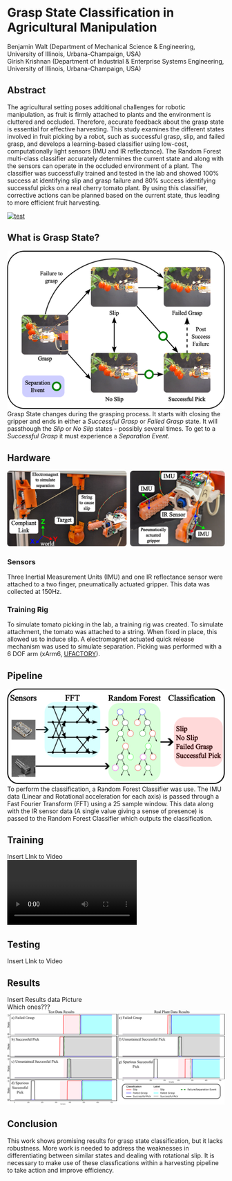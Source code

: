 # Grasp State Classification in Agricultural Manipulation
Benjamin Walt (Department of Mechanical Science & Engineering, University of Illinois, Urbana-Champaign, USA)  
Girish Krishnan (Department of Industrial & Enterprise Systems Engineering, University of Illinois, Urbana-Champaign, USA)

## Abstract
The agricultural setting poses additional challenges for robotic manipulation, as fruit is firmly attached to plants and the environment is cluttered and occluded. Therefore, accurate feedback about the grasp state is essential for effective harvesting. This study examines the different states involved in fruit picking by a robot, such as successful grasp, slip, and failed grasp, and develops a learning-based classifier using low-cost, computationally light sensors (IMU and IR reflectance). The Random Forest multi-class classifier accurately determines the current state and along with the sensors can operate in the occluded environment of a plant. The classifier was successfully trained and tested in the lab and showed 100% success at identifying slip and grasp failure and 80% success identifying successful picks on a real cherry tomato plant. By using this classifier, corrective actions can be planned based on the current state, thus leading to more efficient fruit harvesting.

[![test](https://markdown-videos-api.jorgenkh.no/url?url=https%3A%2F%2Fyoutu.be%2F2NHPHu2U3FQ)](https://youtu.be/2NHPHu2U3FQ)

## What is Grasp State?
<!-- <img src="./images/state_v2.png" alt="drawing" width="600"/> -->
![alt text](./images/state_v2.png)
Grasp State changes during the grasping process.  It starts with closing the gripper and ends in either a _Successful Grasp_ or _Failed Grasp_ state. It will passthough the _Slip_ or _No Slip_ states - possibly several times.  To get to a _Successful Grasp_ it must experience a _Separation Event_.

## Hardware
![alt text](./images/hardware_setup_poster.png)
### Sensors
Three Inertial Measurement Units (IMU) and one IR reflectance sensor were attached to a two finger, pneumatically actuated gripper.  This data was collected at 150Hz.
### Training Rig
To simulate tomato picking in the lab, a training rig was created.  To simulate attachment, the tomato was attached to a string.  When fixed in place, this allowed us to induce slip.  A electromagnet actuated quick release mechanism was used to simulate separation.  Picking was performed with a 6 DOF arm (xArm6, [UFACTORY](https://www.ufactory.cc/)).
## Pipeline
![alt text](./images/pipeline_2.png)
To perform the classification, a Random Forest Classifier was use.  The IMU data (Linear and Rotational acceleration for each axis) is passed through a Fast Fourier Transform (FFT) using a 25 sample window.  This data along with the IR sensor data (A single value giving a sense of presence) is passed to the Random Forest Classifier which outputs the classification.

## Training
Insert LInk to Video  
![alt text](./images/IROS_2023_Video_test_clip.mp4)

## Testing
Insert LInk to Video  

## Results
Insert Results data Picture  
Which ones???  
![alt text](./images/results_graph_v4.png)

## Conclusion
This work shows promising results for grasp state classification, but it lacks robustness.  More work is needed to address the weaknesses in differentiating between similar states and dealing with rotational slip.  It is necessary to make use of these classfications within a harvesting pipeline to take action and improve efficiency.

